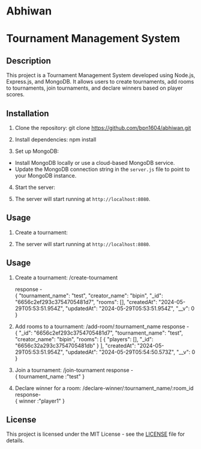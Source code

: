 # Abhiwan
# Tournament Management System

## Description
This project is a Tournament Management System developed using Node.js, Express.js, and MongoDB. It allows users to create tournaments, add rooms to tournaments, join tournaments, and declare winners based on player scores.

## Installation
1. Clone the repository: 
    git clone https://github.com/bpn1604/abhiwan.git

2. Install dependencies:
   npm install 
   
3. Set up MongoDB:
- Install MongoDB locally or use a cloud-based MongoDB service.
- Update the MongoDB connection string in the `server.js` file to point to your MongoDB instance.

4. Start the server:

5. The server will start running at `http://localhost:8080`.

## Usage
1. Create a tournament:

5. The server will start running at `http://localhost:8080`.

## Usage
1. Create a tournament:
   /create-tournament
   
   response - <br />
   {
  "tournament_name": "test",
  "creator_name": "bipin",
  "_id": "6656c2ef293c3754705481d7",
  "rooms": [],
  "createdAt": "2024-05-29T05:53:51.954Z",
  "updatedAt": "2024-05-29T05:53:51.954Z",
  "__v": 0
}

3. Add rooms to a tournament:
   /add-room/:tournament_name
   response - <br />
   {
  "_id": "6656c2ef293c3754705481d7",
  "tournament_name": "test",
  "creator_name": "bipin",
  "rooms": [
    {
      "players": [],
      "_id": "6656c32a293c3754705481db"
    }
  ],
  "createdAt": "2024-05-29T05:53:51.954Z",
  "updatedAt": "2024-05-29T05:54:50.573Z",
  "__v": 0
}

5. Join a tournament:
   /join-tournament
   response - <br />
   {
   tournament_name :"test"
   }
    
7. Declare winner for a room:
   /declare-winner/:tournament_name/:room_id
   response- <br />
  { 
    winner :"player1"
  }



## License
This project is licensed under the MIT License - see the [LICENSE](LICENSE) file for details.
